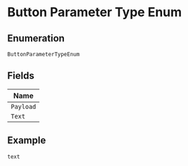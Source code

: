 
# Button Parameter Type Enum

## Enumeration

`ButtonParameterTypeEnum`

## Fields

| Name |
|  --- |
| `Payload` |
| `Text` |

## Example

```
text
```

